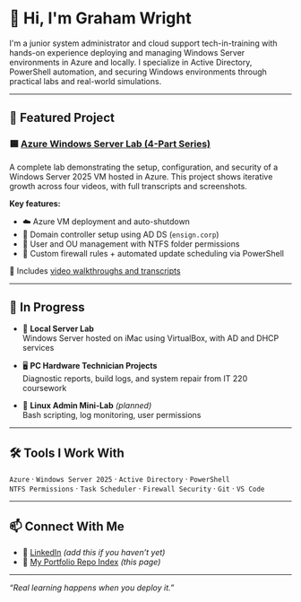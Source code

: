 # 👋 Hi, I'm Graham Wright

I'm a junior system administrator and cloud support tech-in-training with hands-on experience deploying and managing Windows Server environments in Azure and locally. I specialize in Active Directory, PowerShell automation, and securing Windows environments through practical labs and real-world simulations.

---

## 🚀 Featured Project

### 🟦 [Azure Windows Server Lab (4-Part Series)](https://github.com/gwrightiv/azure-vm-deployment)
A complete lab demonstrating the setup, configuration, and security of a Windows Server 2025 VM hosted in Azure. This project shows iterative growth across four videos, with full transcripts and screenshots.

**Key features:**
- ☁️ Azure VM deployment and auto-shutdown
- 🏢 Domain controller setup using AD DS (`ensign.corp`)
- 👥 User and OU management with NTFS folder permissions
- 🔐 Custom firewall rules + automated update scheduling via PowerShell

🎥 Includes [video walkthroughs and transcripts](https://github.com/gwrightiv/azure-vm-deployment#-video-walkthroughs)

---

## 🧱 In Progress

- 🔧 **Local Server Lab**  
  Windows Server hosted on iMac using VirtualBox, with AD and DHCP services

- 🖥️ **PC Hardware Technician Projects**  
  Diagnostic reports, build logs, and system repair from IT 220 coursework

- 🐧 **Linux Admin Mini-Lab** *(planned)*  
  Bash scripting, log monitoring, user permissions

---

## 🛠️ Tools I Work With

`Azure` · `Windows Server 2025` · `Active Directory` · `PowerShell`  
`NTFS Permissions` · `Task Scheduler` · `Firewall Security` · `Git` · `VS Code`

---

## 📫 Connect With Me

- 💼 [LinkedIn](https://www.linkedin.com/in/graham-wright-iv/) *(add this if you haven’t yet)*
- 📘 [My Portfolio Repo Index](https://github.com/gwrightiv) *(this page)*

---

_“Real learning happens when you deploy it.”_
